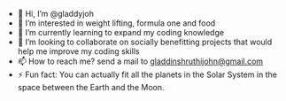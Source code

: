- 👋 Hi, I’m @gladdyjoh
- 👀 I’m interested in weight lifting, formula one and food 
- 🌱 I’m currently learning to expand my coding knowledge
- 💞️ I’m looking to collaborate on socially benefitting projects that would help me improve my coding skills
- 📫 How to reach me? send a mail to gladdinshruthijohn@gmail.com
- ⚡ Fun fact: You can actually fit all the planets in the Solar System in the space between the Earth and the Moon.

<!---
gladdyjoh/gladdyjoh is a ✨ special ✨ repository because its `README.md` (this file) appears on your GitHub profile.
You can click the Preview link to take a look at your changes.
--->
